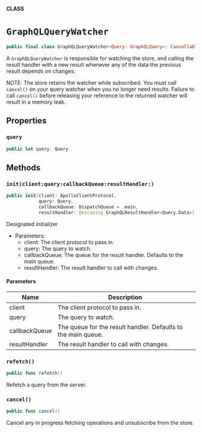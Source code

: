 **CLASS**

# `GraphQLQueryWatcher`

```swift
public final class GraphQLQueryWatcher<Query: GraphQLQuery>: Cancellable, ApolloStoreSubscriber
```

A `GraphQLQueryWatcher` is responsible for watching the store, and calling the result handler with a new result whenever any of the data the previous result depends on changes.

NOTE: The store retains the watcher while subscribed. You must call `cancel()` on your query watcher when you no longer need results. Failure to call `cancel()` before releasing your reference to the returned watcher will result in a memory leak.

## Properties
### `query`

```swift
public let query: Query
```

## Methods
### `init(client:query:callbackQueue:resultHandler:)`

```swift
public init(client: ApolloClientProtocol,
            query: Query,
            callbackQueue: DispatchQueue = .main,
            resultHandler: @escaping GraphQLResultHandler<Query.Data>)
```

Designated initializer

- Parameters:
  - client: The client protocol to pass in.
  - query: The query to watch.
  - callbackQueue: The queue for the result handler. Defaults to the main queue.
  - resultHandler: The result handler to call with changes.

#### Parameters

| Name | Description |
| ---- | ----------- |
| client | The client protocol to pass in. |
| query | The query to watch. |
| callbackQueue | The queue for the result handler. Defaults to the main queue. |
| resultHandler | The result handler to call with changes. |

### `refetch()`

```swift
public func refetch()
```

Refetch a query from the server.

### `cancel()`

```swift
public func cancel()
```

Cancel any in progress fetching operations and unsubscribe from the store.
